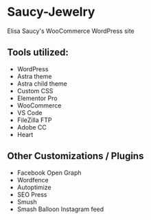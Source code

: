 # Saucy-Jewelry
Elisa Saucy's WooCommerce WordPress site

## Tools utilized:
- WordPress
- Astra theme
- Astra child theme
- Custom CSS
- Elementor Pro
- WooCommerce
- VS Code
- FileZilla FTP
- Adobe CC
- Heart

## Other Customizations / Plugins
- Facebook Open Graph
- Wordfence
- Autoptimize
- SEO Press
- Smush
- Smash Balloon Instagram feed 
